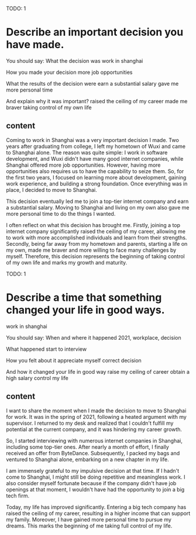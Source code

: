 TODO: 1

# Describe an important decision you have made.

You should say:
What the decision was
work in shanghai

How you made your decision
more job opportunities

What the results of the decision were
earn a substantial salary
gave me more personal time

And explain why it was important?
raised the ceiling of my career
made me braver
taking control of my own life

## content

Coming to work in Shanghai was a very important decision I made. Two years after graduating from college, I left my hometown of Wuxi and came to Shanghai alone. The reason was quite simple: I work in software development, and Wuxi didn't have many good internet companies, while Shanghai offered more job opportunities. However, having more opportunities also requires us to have the capability to seize them. So, for the first two years, I focused on learning more about development, gaining work experience, and building a strong foundation. Once everything was in place, I decided to move to Shanghai.

This decision eventually led me to join a top-tier internet company and earn a substantial salary. Moving to Shanghai and living on my own also gave me more personal time to do the things I wanted.

I often reflect on what this decision has brought me. Firstly, joining a top internet company significantly raised the ceiling of my career, allowing me to work with more accomplished individuals and learn from their strengths. Secondly, being far away from my hometown and parents, starting a life on my own, made me braver and more willing to face many challenges by myself. Therefore, this decision represents the beginning of taking control of my own life and marks my growth and maturity.

TODO: 1

# Describe a time that something changed your life in good ways.

work in shanghai

You should say:
When and where it happened
2021, workplace, decision

What happened
start to interview

How you felt about it
appreciate myself
correct decision

And how it changed your life in good way
raise my ceiling of career
obtain a high salary
control my life

## content

I want to share the moment when I made the decision to move to Shanghai for work. It was in the spring of 2021, following a heated argument with my supervisor. I returned to my desk and realized that I couldn't fulfill my potential at the current company, and it was hindering my career growth.

So, I started interviewing with numerous internet companies in Shanghai, including some top-tier ones. After nearly a month of effort, I finally received an offer from ByteDance. Subsequently, I packed my bags and ventured to Shanghai alone, embarking on a new chapter in my life.

I am immensely grateful to my impulsive decision at that time. If I hadn't come to Shanghai, I might still be doing repetitive and meaningless work. I also consider myself fortunate because if the company didn't have job openings at that moment, I wouldn't have had the opportunity to join a big tech firm.

Today, my life has improved significantly. Entering a big tech company has raised the ceiling of my career, resulting in a higher income that can support my family. Moreover, I have gained more personal time to pursue my dreams. This marks the beginning of me taking full control of my life.

